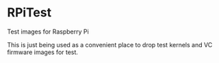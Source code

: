 RPiTest
=======

Test images for Raspberry Pi

This is just being used as a convenient place to drop test
kernels and VC firmware images for test. 
